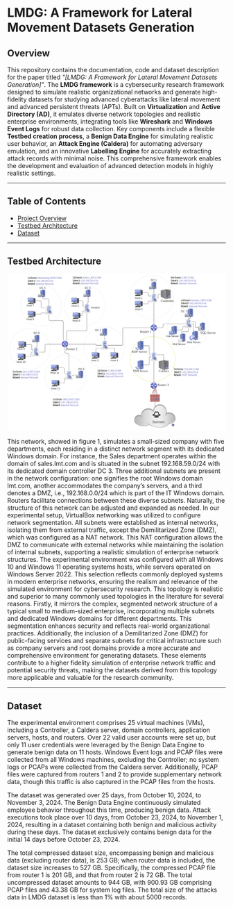 # LMDG: A Framework for Lateral Movement Datasets Generation

## Overview

This repository contains the documentation, code and dataset description for the paper titled *"[LMDG: A Framework for Lateral Movement Datasets Generation]"*. The **LMDG framework** is a cybersecurity research framework designed to simulate realistic organizational networks and generate high-fidelity datasets for studying advanced cyberattacks like lateral movement and advanced persistent threats (APTs). Built on **Virtualization** and **Active Directory (AD)**, it emulates diverse network topologies and realistic enterprise environments, integrating tools like **Wireshark** and **Windows Event Logs** for robust data collection. Key components include a flexible **Testbed creation process**, a **Benign Data Engine** for simulating realistic user behavior, an **Attack Engine (Caldera)** for automating adversary emulation, and an innovative **Labelling Engine** for accurately extracting attack records with minimal noise. This comprehensive framework enables the development and evaluation of advanced detection models in highly realistic settings. 

---

## Table of Contents
- [Project Overview](#overview)
- [Testbed Architecture](#testbed-architecture)
- [Dataset](#dataset)

---

## Testbed Architecture

![The network topology used to generate LMDG dataset](images/Testbed.png)

This network, showed in figure 1, simulates a small-sized company with five departments, each residing in a distinct network segment with its dedicated Windows domain. For instance, the Sales department operates within the domain of sales.lmt.com and is situated in the subnet 192.168.59.0/24 with its dedicated domain controller DC 3. Three additional subnets are present in the network configuration: one signifies the root Windows domain lmt.com, another accommodates the company’s servers, and a third denotes a DMZ, i.e., 192.168.0.0/24 which is part of the IT Windows domain. Routers facilitate connections between these diverse subnets. Naturally, the structure of this network can be adjusted and expanded as needed.
  In our experimental setup, VirtualBox networking was utilized to configure network segmentation. All subnets were established as internal networks, isolating them from external traffic, except the Demilitarized Zone (DMZ), which was configured as a NAT network. This NAT configuration allows the DMZ to communicate with external networks while maintaining the isolation of internal subnets, supporting a realistic simulation of enterprise network structures.
  The experimental environment was configured with all Windows 10 and Windows 11 operating systems hosts, while servers operated on Windows Server 2022. This selection reflects commonly deployed systems in modern enterprise networks, ensuring the realism and relevance of the simulated environment for cybersecurity research.
  This topology is realistic and superior to many commonly used topologies in the literature for several reasons. Firstly, it mirrors the complex, segmented network structure of a typical small to medium-sized enterprise, incorporating multiple subnets and dedicated Windows domains for different departments. This segmentation enhances security and reflects real-world organizational practices. Additionally, the inclusion of a Demilitarized Zone (DMZ) for public-facing services and separate subnets for critical infrastructure such as company servers and root domains provide a more accurate and comprehensive environment for generating datasets. These elements contribute to a higher fidelity simulation of enterprise network traffic and potential security threats, making the datasets derived from this topology more applicable and valuable for the research community.


---

## Dataset

The experimental environment comprises 25 virtual machines (VMs), including a Controller, a Caldera server, domain controllers, application servers, hosts, and routers. Over 22 valid user accounts were set up, but only 11 user credentials were leveraged by the Benign Data Engine to generate benign data on 11 hosts. Windows Event logs and PCAP files were collected from all Windows machines, excluding the Controller; no system logs or PCAPs were collected from the Caldera server. Additionally, PCAP files were captured from routers 1 and 2 to provide supplementary network data, though this traffic is also captured in the PCAP files from the hosts.

The dataset was generated over 25 days, from October 10, 2024, to November 3, 2024. The Benign Data Engine continuously simulated employee behavior throughout this time, producing benign data. Attack executions took place over 10 days, from October 23, 2024, to November 1, 2024, resulting in a dataset containing both benign and malicious activity during these days. The dataset exclusively contains benign data for the initial 14 days before October 23, 2024.

The total compressed dataset size, encompassing benign and malicious data (excluding router data), is 253 GB; when router data is included, the dataset size increases to 527 GB. Specifically, the compressed PCAP file from router 1 is 201 GB, and that from router 2 is 72 GB. The total uncompressed dataset amounts to 944 GB, with 900.93 GB comprising PCAP files and 43.38 GB for system log files. The total size of the attacks data in LMDG dataset is less than 1% with about 5000 records.



